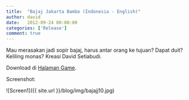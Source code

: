 ```yaml
---
title:  "Bajaj Jakarta Bambo (Indonesia - English)"
author: david
date:   2012-09-24 00:00:00
categories: ['Release']
comment: true
---
```


Mau merasakan jadi sopir bajaj, harus antar orang ke tujuan?
Dapat duit? Keliling monas? Kreasi David Setiabudi.

Download di [Halaman Game][dk-download].

Screenshot:

![Screen1]({{ site.url }}/blog/img/bajajj10.jpg)

[dk]:           http://divinekids.com
[dk-download]:  http://divinekids.com/download/
